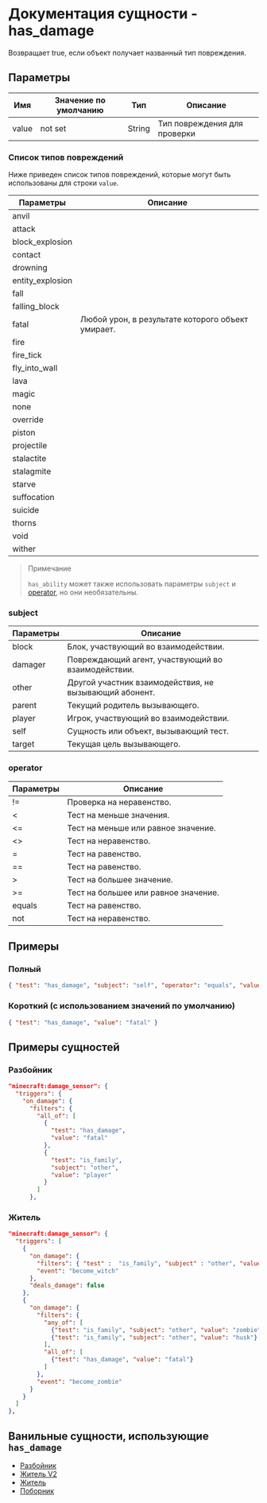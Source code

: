 # Документация сущности - has_damage

Возвращает true, если объект получает названный тип повреждения.

## Параметры

| Имя   | Значение по умолчанию | Тип    | Описание                     |
|-------|-----------------------|--------|------------------------------|
| value | not set               | String | Тип повреждения для проверки |

### Список типов повреждений

Ниже приведен список типов повреждений, которые могут быть использованы для строки `value`.

| Параметры        | Описание                                          |
|------------------|---------------------------------------------------|
| anvil            |                                                   |
| attack           |                                                   |
| block_explosion  |                                                   |
| contact          |                                                   |
| drowning         |                                                   |
| entity_explosion |                                                   |
| fall             |                                                   |
| falling_block    |                                                   |
| fatal            | Любой урон, в результате которого объект умирает. |
| fire             |                                                   |
| fire_tick        |                                                   |
| fly_into_wall    |                                                   |
| lava             |                                                   |
| magic            |                                                   |
| none             |                                                   |
| override         |                                                   |
| piston           |                                                   |
| projectile       |                                                   |
| stalactite       |                                                   |
| stalagmite       |                                                   |
| starve           |                                                   |
| suffocation      |                                                   |
| suicide          |                                                   |
| thorns           |                                                   |
| void             |                                                   |
| wither           |                                                   |

> Примечание
> 
> `has_ability` может также использовать параметры `subject` и [operator](../../../../Others/Operators.md), но они необязательны.

### subject

| Параметры | Описание                                               |
|-----------|--------------------------------------------------------|
| block     | Блок, участвующий во взаимодействии.                   |
| damager   | Повреждающий агент, участвующий во взаимодействии.     |
| other     | Другой участник взаимодействия, не вызывающий абонент. |
| parent    | Текущий родитель вызывающего.                          |
| player    | Игрок, участвующий во взаимодействии.                  |
| self      | Сущность или объект, вызывающий тест.                  |
| target    | Текущая цель вызывающего.                              |

### operator

| Параметры | Описание                             |
|-----------|--------------------------------------|
| !=        | Проверка на неравенство.             |
| <         | Тест на меньше значения.             |
| <=        | Тест на меньше или равное значение.  |
| <>        | Тест на неравенство.                 |
| =         | Тест на равенство.                   |
| ==        | Тест на равенство.                   |
| \>         | Тест на большее значение.            |
| >=        | Тест на большее или равное значение. |
| equals    | Тест на равенство.                   |
| not       | Тест на неравенство.                 |

## Примеры

### Полный

``` json
{ "test": "has_damage", "subject": "self", "operator": "equals", "value": "fatal" }
```

### Короткий (с использованием значений по умолчанию)

``` json
{ "test": "has_damage", "value": "fatal" }
```

## Примеры сущностей

### Разбойник

``` json
"minecraft:damage_sensor": {
  "triggers": {
    "on_damage": {
      "filters": {
        "all_of": [
          {
            "test": "has_damage",
            "value": "fatal"
          },
          {
            "test": "is_family",
            "subject": "other",
            "value": "player"
          }
        ]
      },
```

### Житель

``` json
"minecraft:damage_sensor": {
  "triggers": [
    {
      "on_damage": {
        "filters": { "test" :  "is_family", "subject" : "other", "value" :  "lightning" },
        "event": "become_witch"
      },
      "deals_damage": false
    },
    {
      "on_damage": {
        "filters": {
          "any_of": [
            {"test": "is_family", "subject": "other", "value": "zombie"},
            {"test": "is_family", "subject": "other", "value": "husk"}
          ],
          "all_of": [
            {"test": "has_damage", "value": "fatal"}
          ]
        },
        "event": "become_zombie"
      }
    }
  ]
},
```

## Ванильные сущности, использующие `has_damage`

+ [Разбойник](../../../../Others/Entities/pillager.md)
+ [Житель V2](../../../../Others/Entities/villager_v2.md)
+ [Житель](../../../../Others/Entities/villager.md)
+ [Поборник](../../../../Others/Entities/vindicator.md)
